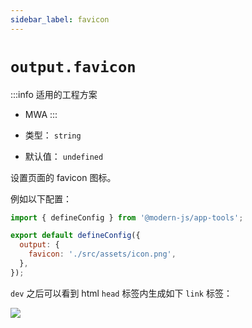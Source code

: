 ```yaml
---
sidebar_label: favicon
---
```


# `output.favicon`

:::info 适用的工程方案
* MWA
:::

* 类型： `string`
* 默认值： `undefined`

设置页面的 favicon 图标。

例如以下配置：

```javascript title="modern.config.js"
import { defineConfig } from '@modern-js/app-tools';

export default defineConfig({
  output: {
    favicon: './src/assets/icon.png',
  },
});
```

`dev` 之后可以看到 html `head` 标签内生成如下 `link` 标签：

![](https://lf3-static.bytednsdoc.com/obj/eden-cn/aphqeh7uhohpquloj/modern-js/docs/output-favicon.png)
